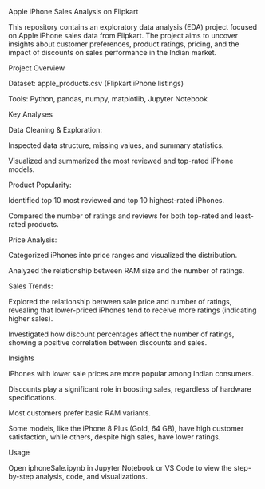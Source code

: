 Apple iPhone Sales Analysis on Flipkart

This repository contains an exploratory data analysis (EDA) project focused on Apple iPhone sales data from Flipkart. The project aims to uncover insights about customer preferences, product ratings, pricing, and the impact of discounts on sales performance in the Indian market.


Project Overview

Dataset: apple_products.csv (Flipkart iPhone listings)

Tools: Python, pandas, numpy, matplotlib, Jupyter Notebook

Key Analyses

Data Cleaning & Exploration:

Inspected data structure, missing values, and summary statistics.

Visualized and summarized the most reviewed and top-rated iPhone models.

Product Popularity:

Identified top 10 most reviewed and top 10 highest-rated iPhones.

Compared the number of ratings and reviews for both top-rated and least-rated products.

Price Analysis:


Categorized iPhones into price ranges and visualized the distribution.

Analyzed the relationship between RAM size and the number of ratings.


Sales Trends:

Explored the relationship between sale price and number of ratings, revealing that lower-priced iPhones tend to receive more ratings (indicating higher sales).

Investigated how discount percentages affect the number of ratings, showing a positive correlation between discounts and sales.

Insights

iPhones with lower sale prices are more popular among Indian consumers.

Discounts play a significant role in boosting sales, regardless of hardware specifications.

Most customers prefer basic RAM variants.

Some models, like the iPhone 8 Plus (Gold, 64 GB), have high customer satisfaction, while others, despite high sales, have lower ratings.


Usage

Open iphoneSale.ipynb in Jupyter Notebook or VS Code to view the step-by-step analysis, code, and visualizations.


